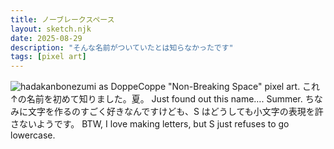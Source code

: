 ```yaml
---
title: ノーブレークスペース
layout: sketch.njk
date: 2025-08-29
description: "そんな名前がついていたとは知らなかったです"
tags: [pixel art]
---
```


![hadakanbonezumi as DoppeCoppe "Non-Breaking Space" pixel art.](/images/20250829.png)
これ↑の名前を初めて知りました。夏。
Just found out this name…. Summer.
ちなみに文字を作るのすごく好きなんですけども、S はどうしても小文字の表現を許さないようです。
BTW, I love making letters, but S just refuses to go lowercase.